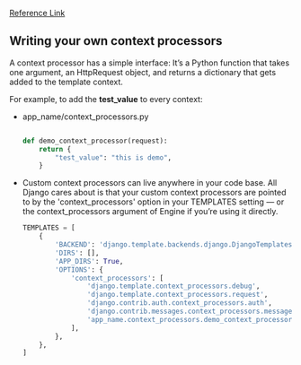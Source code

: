 [Reference Link](https://docs.djangoproject.com/en/4.0/ref/templates/api/#s-writing-your-own-context-processors)

## Writing your own context processors
A context processor has a simple interface: It’s a Python function that takes one argument, an HttpRequest object, and returns a dictionary that gets added to the template context.

For example, to add the **test_value** to every context:

- app_name/context_processors.py

    ```python

    def demo_context_processor(request):
        return {
            "test_value": "this is demo",
        }
    ```

- Custom context processors can live anywhere in your code base. All Django cares about is that your custom context processors are pointed to by the 'context_processors' option in your TEMPLATES setting — or the context_processors argument of Engine if you’re using it directly.

    ```python
    TEMPLATES = [
        {
            'BACKEND': 'django.template.backends.django.DjangoTemplates',
            'DIRS': [],
            'APP_DIRS': True,
            'OPTIONS': {
                'context_processors': [
                    'django.template.context_processors.debug',
                    'django.template.context_processors.request',
                    'django.contrib.auth.context_processors.auth',
                    'django.contrib.messages.context_processors.messages',
                    'app_name.context_processors.demo_context_processor',
                ],
            },
        },
    ]
    ```